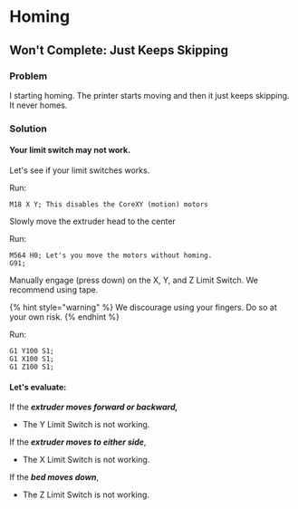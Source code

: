 # Homing

## Won't Complete: Just Keeps Skipping

### Problem

I starting homing. The printer starts moving and then it just keeps skipping. It never homes.

### Solution

#### **Your limit switch may not work.**

Let's see if your limit switches works.

Run:

```text
M18 X Y; This disables the CoreXY (motion) motors
```

Slowly move the extruder head to the center

Run: 

```text
M564 H0; Let's you move the motors without homing.
G91;
```

Manually engage \(press down\) on the X, Y, and Z Limit Switch. We recommend using tape.

{% hint style="warning" %}
We discourage using your fingers. Do so at your own risk. 
{% endhint %}

Run:

```text
G1 Y100 S1;
G1 X100 S1;
G1 Z100 S1;
```

#### Let's evaluate:

If the _**extruder moves forward or backward,**_ 

* The Y Limit Switch is not working.

If the _**extruder moves to either side**_, 

* The X Limit Switch is not working.

If the _**bed moves down**_,

* The Z Limit Switch is not working. 


